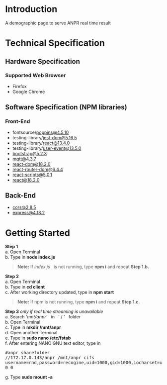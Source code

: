 # Introduction
A demographic page to serve ANPR real time result

# Technical Specification
## Hardware Specification
<!-- ### Device Requirements -->
### Supported Web Browser
- Firefox
- Google Chrome

## Software Specification (NPM libraries)
### Front-End
- fontsource/poppins@4.5.10
- testing-library/jest-dom@5.16.5
- testing-library/react@13.4.0
- testing-library/user-event@13.5.0
- bootstrap@5.2.3
- mqtt@4.3.7
- react-dom@18.2.0
- react-router-dom@6.4.4
- react-scripts@5.0.1
- react@18.2.0
<!-- - web-vitals@2.1.4 -->
<!-- - opencv-react@0.0.5 -->

## Back-End
- cors@2.8.5
- express@4.18.2

# Getting Started

**Step 1**   
a. Open Terminal   
b. Type in **node index.js**
> **Note:** If *index.js* &nbsp; is not running, type  **npm i**  and repeat **Step 1.b.**

**Step 2**   
a. Open Terminal   
b. Type in **cd client**   
c. After working directory updated, type in **npm start**
> **Note:** If npm is not running, type  **npm i**  and repeat **Step 1.c.**

**Step 3**
*only if real time streaming is unavailable*  
a. Search *'mnt/anpr'* &nbsp; in &nbsp; ' / '&nbsp; &nbsp;folder  
b. Open Terminal   
c. Type in **mkdir /mnt/anpr**   
d. Open another Terminal   
e. Type in **sudo nano /etc/fstab**  
f. After entering NANO GNU text editor, type in <pre>#anpr sharefolder
//172.17.0.143/anpr  /mnt/anpr  cifs  username=rnd,password=recogine,uid=1000,gid=1000,iocharset=utf8,x-systemd.mount-timeout=10,x-systemd.device-timeout=10  0  0</pre>
g. Type **sudo mount -a**

<!-- # Recommendation -->
<!-- # FAQ -->
